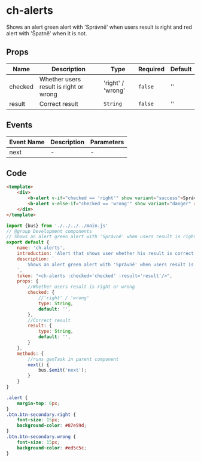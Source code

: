 # ch-alerts

Shows an alert green alert with 'Správně' when users result is right and red alert with 'Špatně' when it is not.

## Props

<!-- @vuese:ch-alerts:props:start -->
|Name|Description|Type|Required|Default|
|---|---|---|---|---|
|checked|Whether users result is right or wrong|'right' / 'wrong'|`false`|''|
|result|Correct result|`String`|`false`|''|

<!-- @vuese:ch-alerts:props:end -->


## Events

<!-- @vuese:ch-alerts:events:start -->
|Event Name|Description|Parameters|
|---|---|---|
|next|-|-|

<!-- @vuese:ch-alerts:events:end -->

## Code

```html
<template>
	<div>
		<b-alert v-if="checked == 'right'" show variant="success">Správně <b-button @click='next' class='right'><strong>></strong></b-button></b-alert>
	    <b-alert v-else-if="checked == 'wrong'" show variant="danger" >Špatně. Správný výsledek je {{ result }}. <b-button @click='next' class='wrong'><strong>></strong></b-button></b-alert>
	</div>
</template>
```

```js
import {bus} from './../../../main.js'
// @group Development components
// Shows an alert green alert with 'Správně' when users result is right and red alert with 'Špatně' when it is not.
export default {
	name: 'ch-alerts',
	introduction: 'Alert that shows user whether his result is correct or not',
	description: `
		Shows an alert green alert with 'Správně' when users result is right and red alert with 'Špatně' when it is not.
	`,
	token: "<ch-alerts :checked='checked' :result='result'/>",
	props: {
		//Whether users result is right or wrong
		checked: {
			//'right' / 'wrong'
			type: String,
			default: '',
		},
		//Correct result
		result: {
			type: String,
			default: '',			
		}
	},
	methods: {	
		//runs genTask in parent component		
		next() {
			bus.$emit('next');
		}
	}
}
```

```css
.alert {
	margin-top: 6px;
}
.btn.btn-secondary.right {
	font-size: 15px;
	background-color: #87e59d;
}
.btn.btn-secondary.wrong {
	font-size: 15px;
	background-color: #ed5c5c;
}
```


